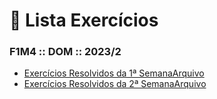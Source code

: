 # 📖 Lista Exercícios

### F1M4 :: DOM :: 2023/2

- [Exercícios Resolvidos da 1ª SemanaArquivo](./DOM/Semana-01/)
- [Exercícios Resolvidos da 2ª SemanaArquivo](./DOM/Semana-02/)
